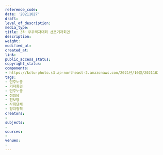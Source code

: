 ```yaml
---
reference_code: 
date: '20211027'
draft: 
level_of_description: 
media_type: 
title: 3차 무주택자대회 선포기자회견
description: 
weight: 
modified_at: 
created_at: 
link: 
public_access_status: 
copyright_status: 
components:
- https://kctu-photo.s3.ap-northeast-2.amazonaws.com/2021년/10월/20211027-3차+무주택자대회+선포기자회견_민주노총_기자회견_민주노총_정의당_진보당_사회단체_정치정책/_1D20078.jpg
tags:
- 민주노총
- 기자회견
- 민주노총
- 정의당
- 진보당
- 사회단체
- 정치정책
creators:
- 
subjects:
- 
sources:
- 
venues:
- 
---
```

